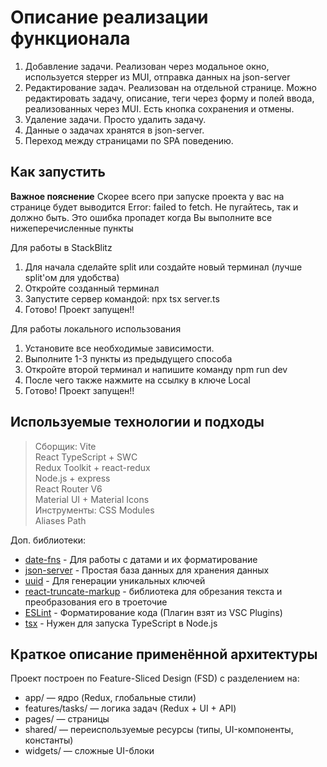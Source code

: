 <h1>Описание реализации функционала</h1>

1. Добавление задачи. Реализован через модальное окно, используется stepper из MUI, отправка данных на json-server
2. Редактирование задач. Реализован на отдельной странице. Можно редактировать задачу, описание, теги через форму и полей ввода, реализованных через MUI. Есть кнопка сохранения и отмены.
3. Удаление задачи. Просто удалить задачу.
4. Данные о задачах хранятся в json-server.
5. Переход между страницами по SPA поведению.

<h2>Как запустить</h2>

**Важное пояснение**
Скорее всего при запуске проекта у вас на странице будет выводится Error: failed to fetch. Не пугайтесь, так и должно быть.
Это ошибка пропадет когда Вы выполните все нижеперечисленные пункты

Для работы в StackBlitz
1. Для начала сделайте split или создайте новый терминал (лучше split'ом для удобства)
2. Откройте созданный терминал
3. Запустите сервер командой: npx tsx server.ts
4. Готово! Проект запущен!!

Для работы локального использования
1. Установите все необходимые зависимости.
2. Выполните 1-3 пункты из предыдущего способа
3. Откройте второй терминал и напишите команду npm run dev
4. После чего также нажмите на ссылку в ключе Local
5. Готово! Проект запущен!!

<h2>Используемые технологии и подходы</h2>

>Сборщик: Vite <br>
React TypeScript + SWC <br>
Redux Toolkit + react-redux <br>
Node.js + express <br>
React Router V6 <br>
Material UI + Material Icons <br>
Инструменты: CSS Modules <br>
Aliases Path

Доп. библиотеки: 
- [date-fns](https://www.npmjs.com/package/date-fns) - Для работы с датами и их форматирование
- [json-server](https://www.npmjs.com/package/json-server) - Простая база данных для хранения данных
- [uuid](https://www.npmjs.com/package/uuid) - Для генерации уникальных ключей
- [react-truncate-markup](https://www.npmjs.com/package/react-truncate-markup) - библиотека для обрезания текста и преобразования его в троеточие
- [ESLint](https://www.npmjs.com/package/eslint) - Форматирование кода (Плагин взят из VSC Plugins)
- [tsx](https://www.npmjs.com/package/tsx) - Нужен для запуска TypeScript в Node.js

<h2>Краткое описание применённой архитектуры</h2>
Проект построен по Feature-Sliced Design (FSD) с разделением на:

* app/ — ядро (Redux, глобальные стили)
* features/tasks/ — логика задач (Redux + UI + API)
* pages/ — страницы 
* shared/ — переиспользуемые ресурсы (типы, UI-компоненты, константы)
* widgets/ — сложные UI-блоки
